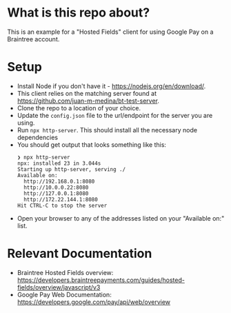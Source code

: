 # What is this repo about?

This is an example for a "Hosted Fields" client for using Google Pay on a Braintree account.

# Setup

- Install Node if you don't have it - https://nodejs.org/en/download/.
- This client relies on the matching server found at https://github.com/juan-m-medina/bt-test-server.
- Clone the repo to a location of your choice.
- Update the ```config.json``` file to the url/endpoint for the server you are using.
- Run `npx http-server`. This should install all the necessary node dependencies
- You should get output that looks something like this:
  ```
  ❯ npx http-server
  npx: installed 23 in 3.044s
  Starting up http-server, serving ./
  Available on:
    http://192.168.0.1:8080
    http://10.0.0.22:8080
    http://127.0.0.1:8080
    http://172.22.144.1:8080
  Hit CTRL-C to stop the server  
  ```
- Open your browser to any of the addresses listed on your "Available on:" list.

# Relevant Documentation

- Braintree Hosted Fields overview: https://developers.braintreepayments.com/guides/hosted-fields/overview/javascript/v3
- Google Pay Web Documentation: https://developers.google.com/pay/api/web/overview